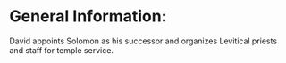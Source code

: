# General Information:

David appoints Solomon as his successor and organizes Levitical priests and staff for temple service.

